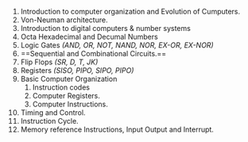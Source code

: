 1. Introduction to computer organization and Evolution of Cumputers.
2. Von-Neuman architecture.
3. Introduction to digital computers & number systems
4. Octa Hexadecimal and Decumal Numbers
5. Logic Gates *(AND, OR, NOT, NAND, NOR, EX-OR, EX-NOR)*
6. ==Sequential and Combinational Circuits.==
7. Flip Flops *(SR, D, T, JK)*
8. Registers *(SISO, PIPO, SIPO, PIPO)*
9. Basic Computer Organization 
	1. Instruction codes
	2. Computer Registers.
	3. Computer Instructions.
10. Timing and Control.
11. Instruction Cycle.
12. Memory reference Instructions, Input Output and Interrupt.